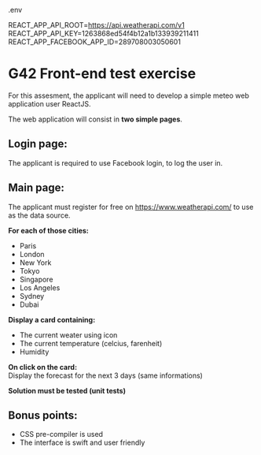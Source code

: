 .env

REACT_APP_API_ROOT=https://api.weatherapi.com/v1
REACT_APP_API_KEY=1263868ed54f4b12a1b133939211411
REACT_APP_FACEBOOK_APP_ID=289708003050601

# G42 Front-end test exercise

For this assesment, the applicant will need to develop a simple meteo web application user ReactJS.

The web application will consist in **two simple pages**.

## Login page:

The applicant is required to use Facebook login, to log the user in.

## Main page:

The applicant must register for free on https://www.weatherapi.com/ to use as the data source.

**For each of those cities:**

- Paris
- London
- New York
- Tokyo
- Singapore
- Los Angeles
- Sydney
- Dubai

**Display a card containing:**

- The current weater using icon
- The current temperature (celcius, farenheit)
- Humidity

**On click on the card:**  
Display the forecast for the next 3 days (same informations)

**Solution must be tested (unit tests)**

## Bonus points:

- CSS pre-compiler is used
- The interface is swift and user friendly
